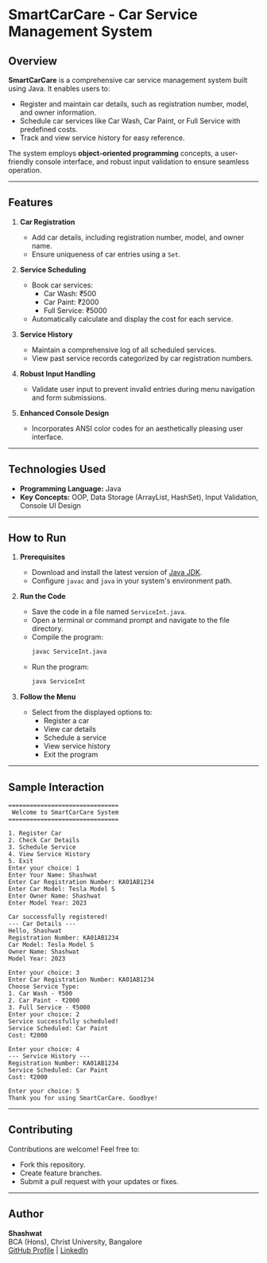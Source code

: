 # **SmartCarCare - Car Service Management System**

## **Overview**

**SmartCarCare** is a comprehensive car service management system built using Java. It enables users to:
- Register and maintain car details, such as registration number, model, and owner information.
- Schedule car services like Car Wash, Car Paint, or Full Service with predefined costs.
- Track and view service history for easy reference.

The system employs **object-oriented programming** concepts, a user-friendly console interface, and robust input validation to ensure seamless operation.

---

## **Features**

1. **Car Registration**
   - Add car details, including registration number, model, and owner name.
   - Ensure uniqueness of car entries using a `Set`.

2. **Service Scheduling**
   - Book car services:
     - Car Wash: ₹500
     - Car Paint: ₹2000
     - Full Service: ₹5000
   - Automatically calculate and display the cost for each service.

3. **Service History**
   - Maintain a comprehensive log of all scheduled services.
   - View past service records categorized by car registration numbers.

4. **Robust Input Handling**
   - Validate user input to prevent invalid entries during menu navigation and form submissions.

5. **Enhanced Console Design**
   - Incorporates ANSI color codes for an aesthetically pleasing user interface.

---

## **Technologies Used**

- **Programming Language:** Java
- **Key Concepts:** OOP, Data Storage (ArrayList, HashSet), Input Validation, Console UI Design

---

## **How to Run**

1. **Prerequisites**
   - Download and install the latest version of [Java JDK](https://www.oracle.com/java/technologies/javase-jdk11-downloads.html).
   - Configure `javac` and `java` in your system's environment path.

2. **Run the Code**
   - Save the code in a file named `ServiceInt.java`.
   - Open a terminal or command prompt and navigate to the file directory.
   - Compile the program:
     ```bash
     javac ServiceInt.java
     ```
   - Run the program:
     ```bash
     java ServiceInt
     ```

3. **Follow the Menu**
   - Select from the displayed options to:
     - Register a car
     - View car details
     - Schedule a service
     - View service history
     - Exit the program

---

## **Sample Interaction**

```plaintext
===============================
 Welcome to SmartCarCare System
===============================

1. Register Car
2. Check Car Details
3. Schedule Service
4. View Service History
5. Exit
Enter your choice: 1
Enter Your Name: Shashwat
Enter Car Registration Number: KA01AB1234
Enter Car Model: Tesla Model S
Enter Owner Name: Shashwat
Enter Model Year: 2023

Car successfully registered!
--- Car Details ---
Hello, Shashwat
Registration Number: KA01AB1234
Car Model: Tesla Model S
Owner Name: Shashwat
Model Year: 2023

Enter your choice: 3
Enter Car Registration Number: KA01AB1234
Choose Service Type:
1. Car Wash - ₹500
2. Car Paint - ₹2000
3. Full Service - ₹5000
Enter your choice: 2
Service successfully scheduled!
Service Scheduled: Car Paint
Cost: ₹2000

Enter your choice: 4
--- Service History ---
Registration Number: KA01AB1234
Service Scheduled: Car Paint
Cost: ₹2000

Enter your choice: 5
Thank you for using SmartCarCare. Goodbye!

```
---

## **Contributing**

Contributions are welcome! Feel free to:
- Fork this repository.
- Create feature branches.
- Submit a pull request with your updates or fixes.


---

## **Author**

**Shashwat**  
BCA (Hons), Christ University, Bangalore  
[GitHub Profile](https://github.com/Shashwat-19) | [LinkedIn](https://www.linkedin.com/in/shashwatk1956/)


